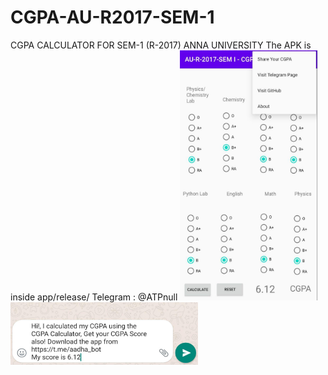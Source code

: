 # CGPA-AU-R2017-SEM-1
CGPA CALCULATOR FOR SEM-1 (R-2017) ANNA UNIVERSITY
The APK is inside app/release/
Telegram : @ATPnull
<img src="https://github.com/adenosinetp10/CGPA-AU-R2017-SEM-1/blob/master/cgpa01.jpg" height="400" width="220"></img>
<img src="https://github.com/adenosinetp10/CGPA-AU-R2017-SEM-1/blob/master/cgpa02.jpg" height="100" width="300"></img>
